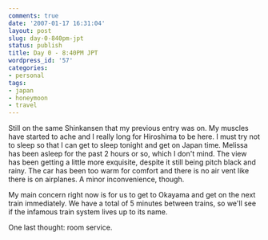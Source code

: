 ```yaml
---
comments: true
date: '2007-01-17 16:31:04'
layout: post
slug: day-0-840pm-jpt
status: publish
title: Day 0 - 8:40PM JPT
wordpress_id: '57'
categories:
- personal
tags:
- japan
- honeymoon
- travel
---
```


Still on the same Shinkansen that my previous entry was on. My muscles have started to ache and I really long for Hiroshima to be here. I must try not to sleep so that I can get to sleep tonight and get on Japan time. Melissa has been asleep for the past 2 hours or so, which I don't mind. The view has been getting a little more exquisite, despite it still being pitch black and rainy. The car has been too warm for comfort and there is no air vent like there is on airplanes. A minor inconvenience, though. 

My main concern right now is for us to get to Okayama and get on the next train immediately. We have a total of 5 minutes between trains, so we'll see if the infamous train system lives up to its name.

One last thought: room service. 
